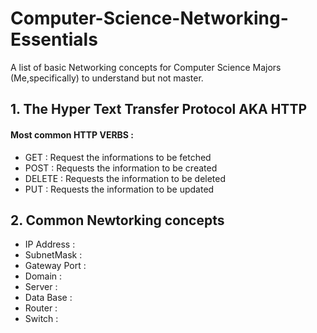 # Computer-Science-Networking-Essentials
A list of basic Networking concepts for Computer Science Majors (Me,specifically) to understand but not master.

## 1. The Hyper Text Transfer Protocol AKA HTTP
#### Most common HTTP VERBS :
* GET : Request the informations to be fetched
* POST : Requests the information to be created
* DELETE : Requests the information to be deleted
* PUT : Requests the information to be updated

## 2. Common Newtorking concepts

* IP Address : 
* SubnetMask : 
* Gateway Port :
* Domain : 
* Server : 
* Data Base : 
* Router : 
* Switch : 
